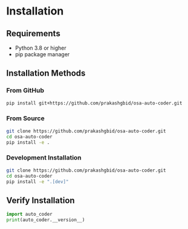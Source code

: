 # Installation

## Requirements

- Python 3.8 or higher
- pip package manager

## Installation Methods

### From GitHub

```bash
pip install git+https://github.com/prakashgbid/osa-auto-coder.git
```

### From Source

```bash
git clone https://github.com/prakashgbid/osa-auto-coder.git
cd osa-auto-coder
pip install -e .
```

### Development Installation

```bash
git clone https://github.com/prakashgbid/osa-auto-coder.git
cd osa-auto-coder
pip install -e ".[dev]"
```

## Verify Installation

```python
import auto_coder
print(auto_coder.__version__)
```
